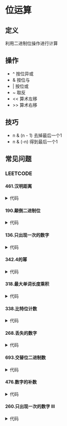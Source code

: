 # 位运算 #

## 定义 ##
利用二进制位操作进行计算

## 操作 ##
  - ^ 按位异或
  - & 按位与
  - | 按位或
  - ~ 取反
  - << 算术左移
  - \>\> 算术右移
  
## 技巧 ##
  - n & (n - 1) 去掉最后一个1
  - n & (-n) 得到最后一个1

## 常见问题 ##
### LEETCODE ###
#### 461.汉明距离 ####
<details>
<summary>代码</summary>
<pre>
<code>
</code>
</pre>
</details>

#### 190.颠倒二进制位 ####
<details>
<summary>代码</summary>
<pre>
<code>
</code>
</pre>
</details>

#### 136.只出现一次的数字 ####
<details>
<summary>代码</summary>
<pre>
<code>
</code>
</pre>
</details>

#### 342.4的幂 ####
<details>
<summary>代码</summary>
<pre>
<code>
</code>
</pre>
</details>

#### 318.最大单词长度乘积 ####
<details>
<summary>代码</summary>
<pre>
<code>
</code>
</pre>
</details>

#### 338.比特位计数 ####
<details>
<summary>代码</summary>
<pre>
<code>
</code>
</pre>
</details>

#### 268.丢失的数字 ####
<details>
<summary>代码</summary>
<pre>
<code>
</code>
</pre>
</details>

#### 693.交替位二进制数 ####
<details>
<summary>代码</summary>
<pre>
<code>
</code>
</pre>
</details>

#### 476.数字的补数 ####
<details>
<summary>代码</summary>
<pre>
<code>
</code>
</pre>
</details>

#### 260.只出现一次的数字 III ####
<details>
<summary>代码</summary>
<pre>
<code>
</code>
</pre>
</details>
